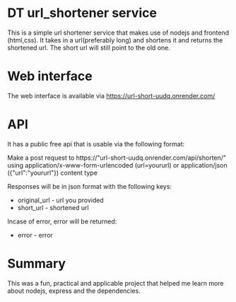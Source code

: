 # DT url_shortener service
This is a simple url shortener service that makes use of nodejs and frontend (html,css).
It takes in a url(preferably long) and shortens it and returns the shortened url.
The short url will still point to the old one.


# Web interface
The web interface is available via https://url-short-uudq.onrender.com/

# API
It has a public free api that is usable via the following format:

Make a post request to https://"url-short-uudq.onrender.com/api/shorten/"
using application/x-www-form-urlencoded (url=yoururl) or application/json ({"url":"yoururl"}) content type 

Responses will be in json format with the following keys:
- original_url - url you provided
- short_url - shortened url

Incase of error, error will be returned:
- error - error

# Summary
This was a fun, practical and applicable project that helped me learn more about nodejs, express
and the dependencies. 
